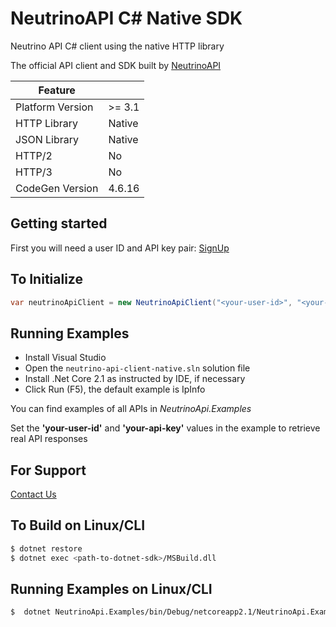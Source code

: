 # NeutrinoAPI C# Native SDK

Neutrino API C# client using the native HTTP library

The official API client and SDK built by [NeutrinoAPI](https://www.neutrinoapi.com/)

| Feature          |        |
|------------------|--------|
| Platform Version | >= 3.1 |
| HTTP Library     | Native |
| JSON Library     | Native |
| HTTP/2           | No     |
| HTTP/3           | No     |
| CodeGen Version  | 4.6.16 |

## Getting started

First you will need a user ID and API key pair: [SignUp](https://www.neutrinoapi.com/signup/)

## To Initialize 
```csharp
var neutrinoApiClient = new NeutrinoApiClient("<your-user-id>", "<your-api-key>");
```

## Running Examples

* Install Visual Studio
* Open the `neutrino-api-client-native.sln` solution file
* Install .Net Core 2.1 as instructed by IDE, if necessary
* Click Run (F5), the default example is IpInfo

You can find examples of all APIs in _NeutrinoApi.Examples_

Set the __'your-user-id'__ and __'your-api-key'__ values in the example to retrieve real API responses

## For Support 
[Contact Us](https://www.neutrinoapi.com/contact-us/)

## To Build on Linux/CLI
```sh
$ dotnet restore
$ dotnet exec <path-to-dotnet-sdk>/MSBuild.dll
```

## Running Examples on Linux/CLI

```sh
$  dotnet NeutrinoApi.Examples/bin/Debug/netcoreapp2.1/NeutrinoApi.Examples.dll IpInfo
```
